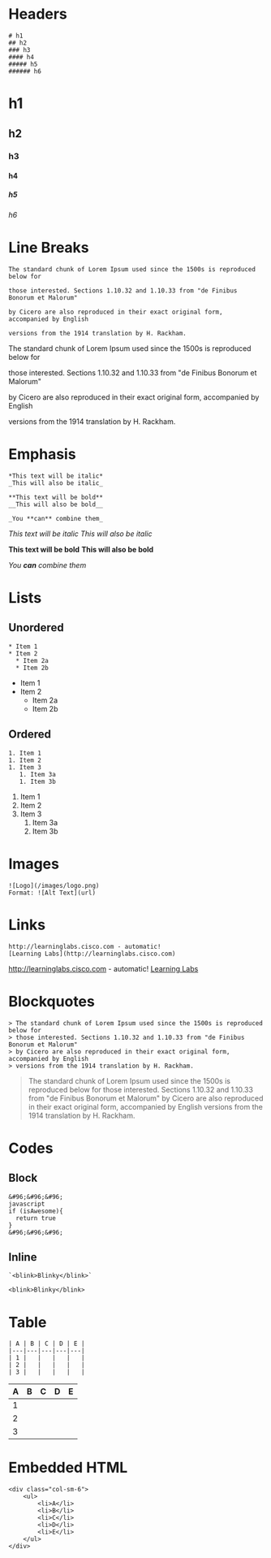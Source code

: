 # Headers

```
# h1
## h2
### h3
#### h4
##### h5
###### h6
```

# h1
## h2
### h3
#### h4
##### h5
###### h6



# Line Breaks

```
The standard chunk of Lorem Ipsum used since the 1500s is reproduced below for 

those interested. Sections 1.10.32 and 1.10.33 from "de Finibus Bonorum et Malorum" 

by Cicero are also reproduced in their exact original form, accompanied by English 

versions from the 1914 translation by H. Rackham.
```

The standard chunk of Lorem Ipsum used since the 1500s is reproduced below for 

those interested. Sections 1.10.32 and 1.10.33 from "de Finibus Bonorum et Malorum" 

by Cicero are also reproduced in their exact original form, accompanied by English 

versions from the 1914 translation by H. Rackham.




# Emphasis
```
*This text will be italic*
_This will also be italic_

**This text will be bold**
__This will also be bold__

_You **can** combine them_
```

*This text will be italic*
_This will also be italic_

**This text will be bold**
__This will also be bold__

_You **can** combine them_




# Lists

## Unordered

```
* Item 1
* Item 2
  * Item 2a
  * Item 2b
```

* Item 1
* Item 2
  * Item 2a
  * Item 2b

## Ordered

```
1. Item 1
1. Item 2
1. Item 3
   1. Item 3a
   1. Item 3b
```

1. Item 1
1. Item 2
1. Item 3
   1. Item 3a
   1. Item 3b



   
# Images

```
![Logo](/images/logo.png)
Format: ![Alt Text](url)
```



# Links

```
http://learninglabs.cisco.com - automatic!
[Learning Labs](http://learninglabs.cisco.com)
```
http://learninglabs.cisco.com - automatic!
[Learning Labs](http://learninglabs.cisco.com)



# Blockquotes

```
> The standard chunk of Lorem Ipsum used since the 1500s is reproduced below for 
> those interested. Sections 1.10.32 and 1.10.33 from "de Finibus Bonorum et Malorum" 
> by Cicero are also reproduced in their exact original form, accompanied by English 
> versions from the 1914 translation by H. Rackham.
```

> The standard chunk of Lorem Ipsum used since the 1500s is reproduced below for 
> those interested. Sections 1.10.32 and 1.10.33 from "de Finibus Bonorum et Malorum" 
> by Cicero are also reproduced in their exact original form, accompanied by English 
> versions from the 1914 translation by H. Rackham.




# Codes

## Block

```
&#96;&#96;&#96;
javascript
if (isAwesome){
  return true
}
&#96;&#96;&#96;
```



## Inline

```
`<blink>Blinky</blink>`
```

`<blink>Blinky</blink>`




# Table

```
| A | B | C | D | E |
|---|---|---|---|---|
| 1 |   |   |   |   |
| 2 |   |   |   |   |
| 3 |   |   |   |   |
```

| A | B | C | D | E |
|---|---|---|---|---|
| 1 |   |   |   |   |
| 2 |   |   |   |   |
| 3 |   |   |   |   |



# Embedded HTML

```
<div class="col-sm-6">
	<ul>
		<li>A</li>
		<li>B</li>
		<li>C</li>
		<li>D</li>
		<li>E</li>
	</ul>
</div>
```

